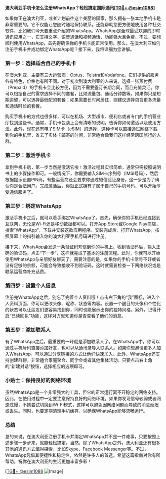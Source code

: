 **澳大利亚手机卡怎么注册WhatsApp？轻松搞定国际通讯[[TG💪+ @esim1088](https://t.me/s/esim1088)]**

如果你正在澳大利亚，或者计划前往这个美丽的国家，那么拥有一张本地手机卡是非常重要的。它不仅能让您随时随地保持联系，还能帮助您更方便地使用各种社交软件，比如我们今天要重点介绍的WhatsApp。WhatsApp是全球最受欢迎的即时通讯应用之一，它支持文字、语音通话和视频通话，功能强大且免费。不过，要想顺利使用WhatsApp，首先得确保你的手机卡能正常使用。那么，在澳大利亚如何注册手机卡并成功绑定WhatsApp呢？接下来，我将详细为您讲解。

### 第一步：选择适合自己的手机卡

在澳大利亚，主要有三大运营商：Optus、Telstra和Vodafone。它们提供的服务各有特色，价格也有所不同。对于初次到澳大利亚的人来说，选择一张预付费（Prepaid）的手机卡会比较方便，因为不需要签订长期合同，而且充值灵活。你可以根据自己的需求选择不同的套餐，比如流量包、通话分钟数等。如果你只是短期逗留，可以选择最低配的套餐；如果需要长时间居住，则建议选择包含更多流量和通话时长的套餐。

购买手机卡的方式也很多样，可以在机场、大型超市、便利店或者专门的手机营业厅找到这些卡。通常，手机卡包装上会有清晰的说明，告诉你如何激活以及使用方法。此外，现在还有电子SIM卡（eSIM）的选择，这种卡可以直接通过网络下载到你的手机里，省去了实体卡邮寄的时间，非常适合像我们这样经常跨国旅行的人群。

### 第二步：激活手机卡

拿到手机卡后，第一步当然是激活它啦！激活过程其实很简单，通常只需按照说明书上的步骤操作即可。一般情况下，你需要输入SIM卡序列号（IMSI号码），然后根据提示设置PIN码。有些运营商还会要求你通过短信验证身份，这一步是为了确认你是合法用户。完成激活后，你就正式拥有了属于自己的手机号码，可以开始享受通信服务了。

### 第三步：绑定WhatsApp

激活手机卡之后，就可以着手绑定WhatsApp了。首先，确保你的手机已经连接到互联网，无论是Wi-Fi还是移动数据都可以。打开App Store或Google Play商店，搜索“WhatsApp”，下载并安装这款应用程序。安装完成后，打开WhatsApp，按照屏幕上的指引输入你的澳大利亚手机号码进行注册。

接下来，WhatsApp会发送一条验证码短信到你的手机上。收到验证码后，输入正确的验证码，点击“下一步”，这样就完成了基本的注册流程。此时，你就可以开始使用WhatsApp与亲朋好友聊天了。需要注意的是，如果你的手机卡信号不好或者没有足够的余额，可能会导致接收不到验证码，这时就需要检查一下网络状况或是联系运营商补充话费。

### 第四步：设置个人信息

注册完WhatsApp之后，别忘了完善个人资料哦！点击右下角的“我”图标，进入个人资料页面，你可以更改头像、昵称、状态等内容。设置一个醒目的头像和个性化的状态可以让朋友们更容易找到你，同时也能展示出你的独特风格。另外，记得开启“已读回执”功能，这样对方就知道你是否查看了他们的消息。

### 第五步：添加联系人

有了WhatsApp之后，最重要的一环就是添加联系人了。在WhatsApp中，你可以通过手机号码直接添加好友，也可以从通讯录导入联系人。如果你想邀请更多人加入WhatsApp，可以通过分享链接的方式让他们快速加入。此外，WhatsApp还支持创建群聊，非常适合家庭聚会、同学会或者其他集体活动。只要点击右上角的“新建对话”按钮，选择相应的选项即可。

### 小贴士：保持良好的网络环境

虽然WhatsApp是一个非常强大的工具，但它的正常运行离不开稳定的网络支持。因此，在使用过程中一定要注意保持良好的网络环境。如果你发现信号较弱或者网速过慢，不妨尝试切换到Wi-Fi模式，这样可以避免因网络问题而导致的消息延迟或丢失。同时，也要定期清理手机缓存，以确保WhatsApp能够流畅运行。

### 总结

总的来说，在澳大利亚注册手机卡并绑定WhatsApp并不是一件难事，只要按照上述步骤一步步来，就能轻松搞定。当然，除了WhatsApp之外，澳大利亚还有很多其他的通讯方式值得探索，比如Skype、Facebook Messenger等。不过，WhatsApp凭借其便捷性和稳定性，依然是许多人的首选。希望这篇指南对你有所帮助，祝你在澳大利亚的生活更加丰富多彩！

[[TG💪+ @esim1088](https://t.me/s/esim1088) ![Image](https://i.postimg.cc/4NQfJmqS/Snipaste-2025-05-13-00-14-12.png)]